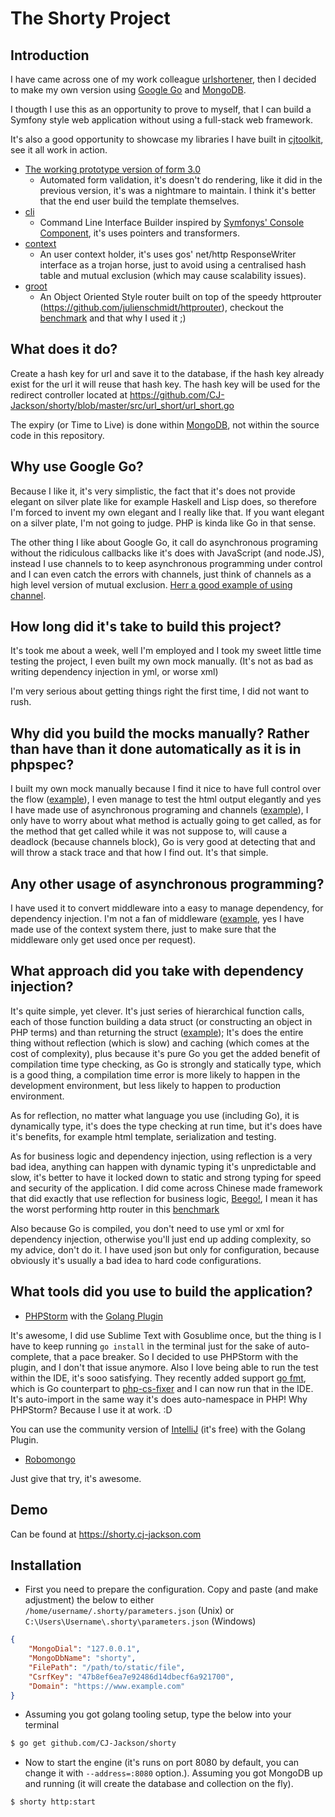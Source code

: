 # The Shorty Project

## Introduction

I have came across one of my work colleague [urlshortener](https://github.com/jarisoft/urlshortener), then I decided to make my own version using [Google Go](https://golang.org/) and [MongoDB](https://www.mongodb.org/).

I thougth I use this as an opportunity to prove to myself, that I can build a Symfony style web application without using a full-stack web framework.

It's also a good opportunity to showcase my libraries I have built in [cjtoolkit](https://github.com/cjtoolkit), see it all work in action.
* [The working prototype version of form 3.0](https://github.com/cjtoolkit/form/tree/epic/form_three)
    * Automated form validation, it's doesn't do rendering, like it did in the previous version, it's was a nightmare to maintain.  I think it's better that the end  user build the template themselves.
* [cli](https://github.com/cjtoolkit/cli)
    * Command Line Interface Builder inspired by [Symfonys' Console Component](http://symfony.com/doc/current/components/console/introduction.html), it's uses pointers and transformers.
* [context](https://github.com/cjtoolkit/context)
    * An user context holder, it's uses gos' net/http ResponseWriter interface as a trojan horse, just to avoid using a centralised hash table and mutual exclusion (which may cause scalability issues).
* [groot](https://github.com/cjtoolkit/groot)
    * An Object Oriented Style router built on top of the speedy httprouter (https://github.com/julienschmidt/httprouter), checkout the [benchmark](https://github.com/julienschmidt/go-http-routing-benchmark) and that why I used it ;)

## What does it do?

Create a hash key for url and save it to the database, if the hash key already exist for the url it will reuse that hash key.  The hash key will be used for the redirect controller located at https://github.com/CJ-Jackson/shorty/blob/master/src/url_short/url_short.go

The expiry (or Time to Live) is done within [MongoDB](https://docs.mongodb.org/manual/tutorial/expire-data/), not within the source code in this repository.

## Why use Google Go?

Because I like it, it's very simplistic, the fact that it's does not provide elegant on silver plate like for example Haskell and Lisp does,  so therefore I'm forced to invent my own elegant and I really like that.  If you want elegant on a silver plate, I'm not going to judge.  PHP is kinda like Go in that sense.

The other thing I like about Google Go, it call do asynchronous programing without the ridiculous callbacks like it's does with JavaScript (and node.JS), instead I use channels to to keep asynchronous programming under control and I can even catch the errors with channels, just think of channels as a high level version of mutual exclusion.  [Herr a good example of using channel](https://tour.golang.org/concurrency/2).

## How long did it's take to build this project?

It's took me about a week, well I'm employed and I took my sweet little time testing the project, I even built my own mock manually. (It's not as bad as writing dependency injection in yml, or worse xml)

I'm very serious about getting things right the first time, I did not want to rush.

## Why did you build the mocks manually? Rather than have than it done automatically as it is in phpspec?

I built my own mock manually because I find it nice to have full control over the flow ([example](https://github.com/CJ-Jackson/shorty/blob/master/src/skeleton/skeleton_mock/skeleton_mock.go)), I even manage to test the html output elegantly and yes I have made use of asynchronous programing and channels ([example](https://github.com/CJ-Jackson/shorty/blob/master/web/index_action_test.go)), I only have to worry about what method is actually going to get called, as for the method that get called while it was not suppose to, will cause a deadlock (because channels block), Go is very good at detecting that and will throw a stack trace and that how I find out.  It's that simple.

## Any other usage of asynchronous programming?

I have used it to convert middleware into a easy to manage dependency, for dependency injection.  I'm not a fan of middleware ([example](https://github.com/CJ-Jackson/shorty/blob/master/src/csrf/services.go), yes I have made use of the context system there, just to make sure that the middleware only get used once per request).

## What approach did you take with dependency injection?

It's quite simple, yet clever.  It's just series of hierarchical function calls, each of those function building a data struct (or constructing an object in PHP terms) and than returning the struct ([example](https://github.com/CJ-Jackson/shorty/blob/master/src/url_short/services.go)); It's does the entire thing without reflection (which is slow) and caching (which comes at the cost of complexity), plus because it's pure Go you get the added benefit of compilation time type checking, as Go is strongly and statically type, which is a good thing, a compilation time error is more likely to happen in the development environment, but less likely to happen to production environment.

As for reflection, no matter what language you use (including Go), it is dynamically type, it's does the type checking at run time, but it's does have it's benefits, for example html template, serialization and testing.

As for business logic and dependency injection, using reflection is a very bad idea, anything can happen with dynamic typing it's unpredictable and slow, it's better to have it locked down to static and strong typing for speed and security of the application.  I did come across Chinese made framework that did exactly that use reflection for business logic, [Beego!](http://beego.me/), I mean it has the worst performing http router in this [benchmark](https://github.com/julienschmidt/go-http-routing-benchmark)

Also because Go is compiled, you don't need to use yml or xml for dependency injection, otherwise you'll just end up adding complexity, so my advice, don't do it.  I have used json but only for configuration,  because obviously it's usually a bad idea to hard code configurations.

## What tools did you use to build the application?

* [PHPStorm](https://www.jetbrains.com/phpstorm/) with the [Golang Plugin](https://github.com/go-lang-plugin-org/go-lang-idea-plugin)

It's awesome, I did use Sublime Text with Gosublime once, but the thing is I have to keep running `go install` in the terminal just for the sake of auto-complete, that a pace breaker.  So I decided to use PHPStorm with the plugin, and I don't that issue anymore.  Also I love being able to run the test within the IDE, it's sooo satisfying.  They recently added support [go fmt](https://blog.golang.org/go-fmt-your-code), which is Go counterpart to [php-cs-fixer](https://github.com/FriendsOfPHP/PHP-CS-Fixer) and I can now run that in the IDE.  It's auto-import in the same way it's does auto-namespace in PHP!  Why PHPStorm? Because I use it at work. :D

You can use the community version of [IntelliJ](https://www.jetbrains.com/idea/?fromMenu) (it's free) with the Golang Plugin.

* [Robomongo](https://robomongo.org/)

Just give that try, it's awesome.

## Demo

Can be found at https://shorty.cj-jackson.com

## Installation

* First you need to prepare the configuration. Copy and paste (and make adjustment) the below to either `/home/username/.shorty/parameters.json` (Unix) or `C:\Users\Username\.shorty\parameters.json` (Windows)

```json
{
	"MongoDial": "127.0.0.1",
	"MongoDbName": "shorty",
	"FilePath": "/path/to/static/file",
	"CsrfKey": "47b8ef6ea7e92486d14dbecf6a921700",
	"Domain": "https://www.example.com"
}
```

* Assuming you got golang tooling setup, type the below into your terminal

```sh
$ go get github.com/CJ-Jackson/shorty
```

* Now to start the engine (it's runs on port 8080 by default, you can change it with `--address=:8080` option.). Assuming you got MongoDB up and running (it will create the database and collection on the fly).

```sh
$ shorty http:start
```